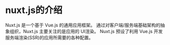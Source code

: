 # nuxt.js的介绍

Nuxt.js 是一个基于 Vue.js 的通用应用框架。
通过对客户端/服务端基础架构的抽象组织，Nuxt.js 主要关注的是应用的 UI渲染。
Nuxt.js 预设了利用 Vue.js 开发服务端渲染(SSR)的应用所需要的各种配置。




